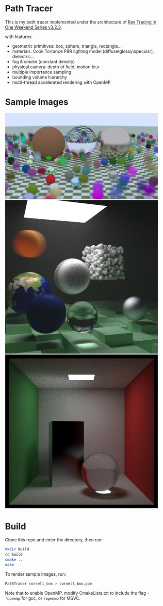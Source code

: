 # Path Tracer

This is my path tracer implemented under the architecture of [Ray Tracing in One Weekend Series v3.2.3](https://raytracing.github.io/),

with features:

- geometric primitives: box, sphere, triangle, rectangle...
- materials: Cook Torrance PBR lighting model (diffuse\glossy\specular), dielectric...
- fog & smoke (constant density)
- physical camera: depth of field, motion blur
- multiple importance sampling
- bounding volume hierarchy
- multi-thread accelerated rendering with OpenMP

# Sample Images

<img src="md.assets/readme/random.png" alt="random"  />

<img src="md.assets/readme/final_scene.png" alt="final_scene"  />

<img src="md.assets/readme/cornell_box.png" alt="cornell_box"  />

# Build

Clone this repo and enter the directory, then run:

```bash
mkdir build
cd build
cmake ..
make
```

To render sample images, run:

```bash
PathTracer cornell_box > cornell_box.ppm
```

Note that to enable OpenMP, modify CmakeLists.txt to include the flag `-fopenmp` for gcc, or `/openmp` for MSVC.
